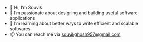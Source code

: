 - 👋 Hi, I’m Souvik
- 👀 I’m passionate about designing and building useful software applications
- 🌱 I’m learning about better ways to write efficient and scalable softwares
- 📫 You can reach me via souvikghosh957@gmail.com

<!---
souvikghosh957/souvikghosh957 is a ✨ special ✨ repository because its `README.md` (this file) appears on your GitHub profile.
You can click the Preview link to take a look at your changes.
--->
